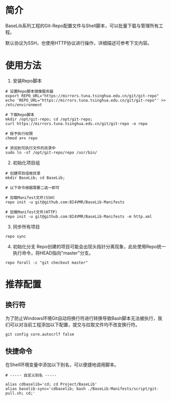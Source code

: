 # 简介
BaseLib系列工程的Git-Repo配置文件与Shell脚本，可以批量下载与管理所有工程。

默认协议为SSH，也使用HTTP协议进行操作，详细描述可参考下文内容。

# 使用方法
1. 安装Repo脚本

```text
# 设置Repo脚本镜像服务器
export REPO_URL="https://mirrors.tuna.tsinghua.edu.cn/git/git-repo"
echo 'REPO_URL="https://mirrors.tuna.tsinghua.edu.cn/git/git-repo"' >> /etc/environment

# 下载Repo脚本
mkdir /opt/git-repo; cd /opt/git-repo;
curl https://mirrors.tuna.tsinghua.edu.cn/git/git-repo -o repo

# 授予执行权限
chmod a+x repo

# 添加到可执行文件的目录中
sudo ln -sf /opt/git-repo/repo /usr/bin/
```

2. 初始化项目组

```text
# 创建项目组根目录
mkdir BaseLib; cd BaseLib;

# 以下命令根据需要二选一即可

# 加载Manifest文件(SSH)
repo init -u git@github.com:BI4VMR/BaseLib-Manifests

# 加载Manifest文件(HTTP)
repo init -u git@github.com:BI4VMR/BaseLib-Manifests -m http.xml
```

3. 同步所有项目

```text
repo sync
```

4. 初始化分支
Repo创建的项目可能会出现头指针分离现象，此处使用Repo统一执行命令，将HEAD指向"master"分支。

```text
repo forall -c "git checkout master"
```

# 推荐配置
## 换行符
为了防止Windows环境Git自动将换行符进行转换导致Bash脚本无法被执行，我们可以对当前工程添加以下配置，提交与拉取文件均不改变换行符。

```text
git config core.autocrlf false
```

## 快捷命令
在Shell环境变量中添加以下别名，可以便捷地调用脚本。

```shell
# ----- 自定义别名 -----

alias cdbaselib='cd; cd Project/BaseLib'
alias baselib-sync='cdbaselib; bash ./BaseLib-Manifests/script/git-pull.sh; cd;'
```

